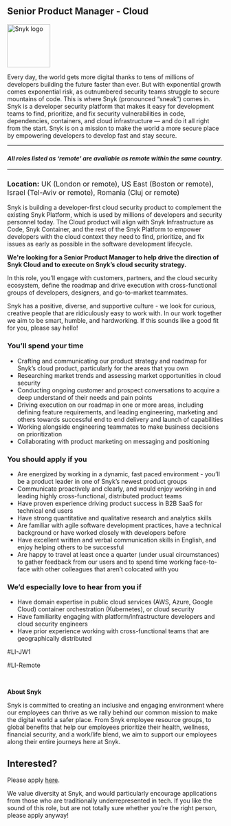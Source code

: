 Senior Product Manager - Cloud 
---

<img src="https://res.cloudinary.com/snyk/image/upload/v1537345894/press-kit/brand/logo-black.png" width="100" alt="Snyk logo" />

<div class="content-intro"><p><span style="font-weight: 400;">Every day, the world gets more digital thanks to tens of millions of developers building the future faster than ever. But with exponential growth comes exponential risk, as outnumbered security teams struggle to secure mountains of code. This is where Snyk (pronounced “sneak”) comes in. Snyk is a developer security platform that makes it easy for development teams to find, prioritize, and fix security vulnerabilities in code, dependencies, containers, and cloud infrastructure — and do it all right from the start. Snyk is on a mission to make the world a more secure place by empowering developers to develop fast and stay secure.</span></p></div><hr>
<h3><em><strong><sub>All roles listed as ‘remote’ are available as remote within the same country.</sub></strong></em></h3>
<hr>
<h3><strong>Location:</strong><span style="font-weight: 400;"> UK (London or remote), US East (Boston or remote), Israel (Tel-Aviv or remote), Romania (Cluj or remote)</span></h3>
<p><span style="font-weight: 400;">Snyk is building a developer-first cloud security product to complement the existing Snyk Platform, which is used by millions of developers and security personnel today. The Cloud product will align with Snyk Infrastructure as Code, Snyk Container, and the rest of the Snyk Platform to empower developers with the cloud context they need to find, prioritize, and fix issues as early as possible in the software development lifecycle.</span></p>
<p><strong>We're looking for a Senior Product Manager to help drive the direction of Snyk Cloud and to execute on Snyk’s cloud security strategy.&nbsp;</strong></p>
<p><span style="font-weight: 400;">In this role, you’ll engage with customers, partners, and the cloud security ecosystem, define the roadmap and drive execution with cross-functional groups of developers, designers, and go-to-market teammates.</span></p>
<p><span style="font-weight: 400;">Snyk has a positive, diverse, and supportive culture - we look for curious, creative people that are ridiculously easy to work with. In our work together we aim to be smart, humble, and hardworking. If this sounds like a good fit for you, please say hello!</span></p>
<h3><strong>You’ll spend your time</strong></h3>
<ul>
<li style="font-weight: 400;"><span style="font-weight: 400;">Crafting and communicating our product strategy and roadmap for Snyk’s cloud product, particularly for the areas that you own</span></li>
<li style="font-weight: 400;"><span style="font-weight: 400;">Researching market trends and assessing market opportunities in cloud security</span></li>
<li style="font-weight: 400;"><span style="font-weight: 400;">Conducting ongoing customer and prospect conversations to acquire a deep understand of their needs and pain points</span></li>
<li style="font-weight: 400;"><span style="font-weight: 400;">Driving execution on our roadmap in one or more areas, including defining feature requirements, and leading engineering, marketing and others towards successful end to end delivery and launch of capabilities</span></li>
<li style="font-weight: 400;"><span style="font-weight: 400;">Working alongside engineering teammates to make business decisions on prioritization</span></li>
<li style="font-weight: 400;"><span style="font-weight: 400;">Collaborating with product marketing on messaging and positioning</span></li>
</ul>
<h3><strong>You should apply if you</strong></h3>
<ul>
<li style="font-weight: 400;"><span style="font-weight: 400;">Are energized by working in a dynamic, fast paced environment - you’ll be a product leader in one of Snyk’s newest product groups</span></li>
<li style="font-weight: 400;"><span style="font-weight: 400;">Communicate proactively and clearly, and would enjoy working in and leading highly cross-functional, distributed product teams</span></li>
<li style="font-weight: 400;"><span style="font-weight: 400;">Have proven experience driving product success in B2B SaaS for technical end users</span></li>
<li style="font-weight: 400;"><span style="font-weight: 400;">Have strong quantitative and qualitative research and analytics skills</span></li>
<li style="font-weight: 400;"><span style="font-weight: 400;">Are familiar with agile software development practices, have a technical background or have worked closely with developers before</span></li>
<li style="font-weight: 400;"><span style="font-weight: 400;">Have excellent written and verbal communication skills in English, and enjoy helping others to be successful</span></li>
<li style="font-weight: 400;"><span style="font-weight: 400;">Are happy to travel at least once a quarter (under usual circumstances) to gather feedback from our users and to spend time working face-to-face with other colleagues that aren’t colocated with you</span></li>
</ul>
<h3><strong>We’d especially love to hear from you if</strong></h3>
<ul>
<li style="font-weight: 400;"><span style="font-weight: 400;">Have domain expertise in public cloud services (AWS, Azure, Google Cloud) container orchestration (Kubernetes), or cloud security</span></li>
<li style="font-weight: 400;"><span style="font-weight: 400;">Have familiarity engaging with platform/infrastructure developers and cloud security engineers</span></li>
<li style="font-weight: 400;"><span style="font-weight: 400;">Have prior experience working with cross-functional teams that are geographically distributed<br></span></li>
</ul>
<p><span style="font-weight: 400;">#LI-JW1</span></p>
<p><span style="font-weight: 400;">#LI-Remote</span></p>
<p>&nbsp;</p><div class="content-conclusion"><p><strong>About Snyk</strong></p>
<p><strong><span style="font-weight: 400;">Snyk is committed to creating an inclusive and engaging environment where our employees can thrive as we rally behind our common mission to make the digital world a safer place. From Snyk employee resource groups, to global benefits that help our employees prioritize their health, wellness, financial security, and a work/life blend, we aim to support our employees along their entire journeys here at Snyk. </span></strong></p></div>

Interested?
---

Please apply [here](https://boards.greenhouse.io/snyk/jobs/6373067002#app).

We value diversity at Snyk, and would particularly encourage applications from those who are traditionally underrepresented in tech.
If you like the sound of this role, but are not totally sure whether you’re the right person, please apply anyway!
